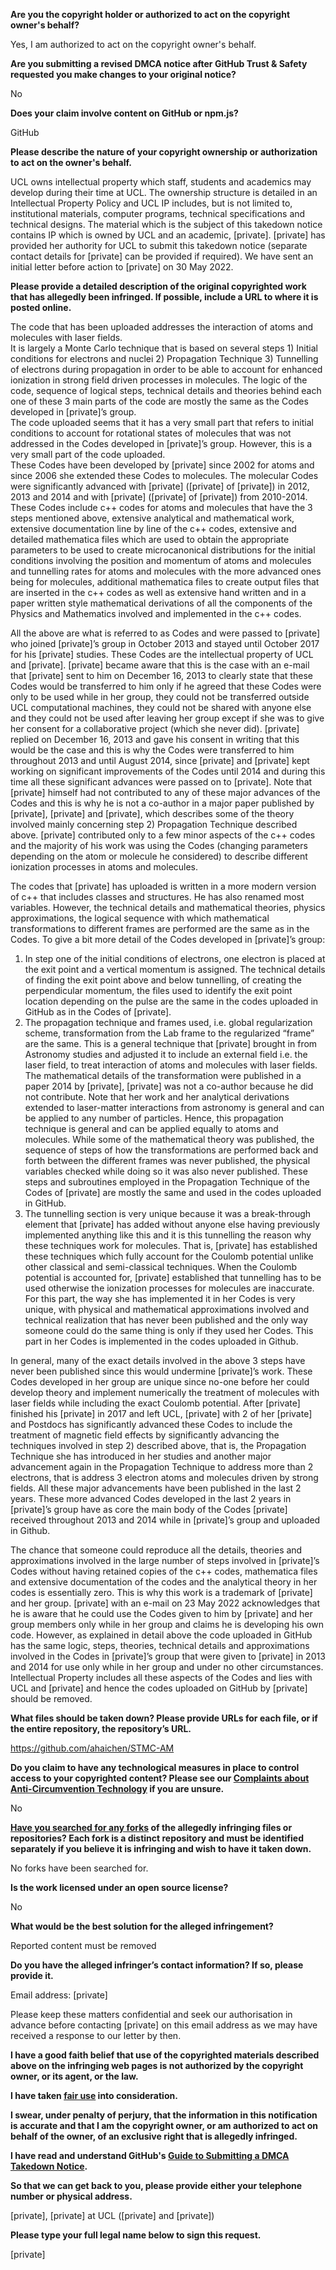 **Are you the copyright holder or authorized to act on the copyright owner's behalf?**

Yes, I am authorized to act on the copyright owner's behalf.

**Are you submitting a revised DMCA notice after GitHub Trust & Safety requested you make changes to your original notice?**

No

**Does your claim involve content on GitHub or npm.js?**

GitHub

**Please describe the nature of your copyright ownership or authorization to act on the owner's behalf.**

UCL owns intellectual property which staff, students and academics may develop during their time at UCL. The ownership structure is detailed in an Intellectual Property Policy and UCL IP includes, but is not limited to, institutional materials, computer programs, technical specifications and technical designs. The material which is the subject of this takedown notice contains IP which is owned by UCL and an academic, [private]. [private] has provided her authority for UCL to submit this takedown notice (separate contact details for [private] can be provided if required). We have sent an initial letter before action to [private] on 30 May 2022.

**Please provide a detailed description of the original copyrighted work that has allegedly been infringed. If possible, include a URL to where it is posted online.**

The code that has been uploaded addresses the interaction of atoms and molecules with laser fields.  
It is largely a Monte Carlo technique that is based on several steps 1) Initial conditions for electrons and nuclei 2) Propagation Technique 3) Tunnelling of electrons during propagation in order to be able to account for enhanced ionization in strong field driven processes in molecules. The logic of the code, sequence of logical steps, technical details and theories behind each one of these 3 main parts of the code are mostly the same as the Codes developed in [private]’s group.  
The code uploaded seems that it has a very small part that refers to initial conditions to account for rotational states of molecules that was not addressed in the Codes developed in [private]’s group. However, this is a very small part of the code uploaded.  
These Codes have been developed by [private] since 2002 for atoms and since 2006 she extended these Codes to molecules. The molecular Codes were significantly advanced with [private] ([private] of [private]) in 2012, 2013 and 2014 and with [private] ([private] of [private]) from 2010-2014. These Codes include c++ codes for atoms and molecules that have the 3 steps mentioned above, extensive analytical and mathematical work, extensive documentation line by line of the c++ codes, extensive and detailed mathematica files which are used to obtain the appropriate parameters to be used to create microcanonical distributions for the initial conditions involving the position and momentum of atoms and molecules and tunnelling rates for atoms and molecules with the more advanced ones being for molecules, additional mathematica files to create output files that are inserted in the c++ codes as well as extensive hand written and in a paper written style mathematical derivations of all the components of the Physics and Mathematics involved and implemented in the c++ codes.

All the above are what is referred to as Codes and were passed to [private] who joined [private]’s group in October 2013 and stayed until October 2017 for his [private] studies. These Codes are the intellectual property of UCL and [private]. [private] became aware that this is the case with an e-mail that [private] sent to him on December 16, 2013 to clearly state that these Codes would be transferred to him only if he agreed that these Codes were only to be used while in her group, they could not be transferred outside UCL computational machines, they could not be shared with anyone else and they could not be used after leaving her group except if she was to give her consent for a collaborative project (which she never did). [private] replied on December 16, 2013 and gave his consent in writing that this would be the case and this is why the Codes were transferred to him throughout 2013 and until August 2014, since [private] and [private] kept working on significant improvements of the Codes until 2014 and during this time all these significant advances were passed on to [private]. Note that [private] himself had not contributed to any of these major advances of the Codes and this is why he is not a co-author in a major paper published by [private], [private] and [private], which describes some of the theory involved mainly concerning step 2) Propagation Technique described above. [private] contributed only to a few minor aspects of the c++ codes and the majority of his work was using the Codes (changing parameters depending on the atom or molecule he considered) to describe different ionization processes in atoms and molecules.

The codes that [private] has uploaded is written in a more modern version of c++ that includes classes and structures. He has also renamed most variables. However, the technical details and mathematical theories, physics approximations, the logical sequence with which mathematical transformations to different frames are performed are the same as in the Codes. To give a bit more detail of the Codes developed in [private]’s group:
1) In step one of the initial conditions of electrons, one electron is placed at the exit point and a vertical momentum is assigned. The technical details of finding the exit point above and below tunnelling, of creating the perpendicular momentum, the files used to identify the exit point location depending on the pulse are the same in the codes uploaded in GitHub as in the Codes of [private].
2) The propagation technique and frames used, i.e. global regularization scheme, transformation from the Lab frame to the regularized “frame” are the same. This is a general technique that [private] brought in from Astronomy studies and adjusted it to include an external field i.e. the laser field, to treat interaction of atoms and molecules with laser fields. The mathematical details of the transformation were published in a paper 2014 by [private], [private] was not a co-author because he did not contribute. Note that her work and her analytical derivations extended to laser-matter interactions from astronomy is general and can be applied to any number of particles. Hence, this propagation technique is general and can be applied equally to atoms and molecules. While some of the mathematical theory was published, the sequence of steps of how the transformations are performed back and forth between the different frames was never published, the physical variables checked while doing so it was also never published. These steps and subroutines employed in the Propagation Technique of the Codes of [private] are mostly the same and used in the codes uploaded in GitHub.
3) The tunnelling section is very unique because it was a break-through element that [private] has added without anyone else having previously implemented anything like this and it is this tunnelling the reason why these techniques work for molecules. That is, [private] has established these techniques which fully account for the Coulomb potential unlike other classical and semi-classical techniques. When the Coulomb potential
is accounted for, [private] established that tunnelling has to be used otherwise the ionization processes for molecules are inaccurate. For this part, the way she has implemented it in her Codes is very unique, with physical and mathematical approximations involved and technical realization that has never been published and the only way someone could do the same thing is only if they used her Codes. This part in her Codes is implemented in the codes uploaded in Github.

In general, many of the exact details involved in the above 3 steps have never been published since this would undermine [private]’s work. These Codes developed in her group are unique since no-one before her could develop theory and implement numerically the treatment of molecules with laser fields while including the exact Coulomb potential. After [private] finished his [private] in 2017 and left UCL, [private] with 2 of her [private] and Postdocs has significantly advanced these Codes to include the treatment of magnetic field effects by significantly advancing the techniques involved in step 2) described above, that is, the Propagation Technique she has introduced in her studies and another major advancement again in the Propagation Technique to address more than 2 electrons, that is address 3 electron atoms and molecules driven by strong fields. All these major advancements have been published in the last 2 years. These more advanced Codes developed in the last 2 years in [private]’s group have as core the main body of the Codes [private] received throughout 2013 and 2014 while in [private]’s group and uploaded in Github.

The chance that someone could reproduce all the details, theories and approximations involved in the large number of steps involved in [private]’s Codes without having retained copies of the c++ codes, mathematica files and extensive documentation of the codes and the analytical theory in her codes is essentially zero. This is why this work is a trademark of [private] and her group. [private] with an e-mail on 23 May 2022 acknowledges that he is aware that he could use the Codes given to him by [private] and her group members only while in her group and claims he is developing his own code. However, as explained in detail above the code uploaded in GitHub has the same logic, steps, theories, technical details and approximations involved in the Codes in [private]’s group that were given to [private] in 2013 and 2014 for use only while in her group and under no other circumstances. Intellectual Property includes all these aspects of the Codes and lies with UCL and [private] and hence the codes uploaded on GitHub by [private] should be removed.

**What files should be taken down? Please provide URLs for each file, or if the entire repository, the repository’s URL.**

https://github.com/ahaichen/STMC-AM

**Do you claim to have any technological measures in place to control access to your copyrighted content? Please see our <a href="https://docs.github.com/articles/guide-to-submitting-a-dmca-takedown-notice#complaints-about-anti-circumvention-technology">Complaints about Anti-Circumvention Technology</a> if you are unsure.**

No

**<a href="https://docs.github.com/articles/dmca-takedown-policy#b-what-about-forks-or-whats-a-fork">Have you searched for any forks</a> of the allegedly infringing files or repositories? Each fork is a distinct repository and must be identified separately if you believe it is infringing and wish to have it taken down.**

No forks have been searched for.

**Is the work licensed under an open source license?**

No

**What would be the best solution for the alleged infringement?**

Reported content must be removed

**Do you have the alleged infringer’s contact information? If so, please provide it.**

Email address: [private]

Please keep these matters confidential and seek our authorisation in advance before contacting [private] on this email address as we may have received a response to our letter by then.

**I have a good faith belief that use of the copyrighted materials described above on the infringing web pages is not authorized by the copyright owner, or its agent, or the law.**

**I have taken <a href="https://www.lumendatabase.org/topics/22">fair use</a> into consideration.**

**I swear, under penalty of perjury, that the information in this notification is accurate and that I am the copyright owner, or am authorized to act on behalf of the owner, of an exclusive right that is allegedly infringed.**

**I have read and understand GitHub's <a href="https://docs.github.com/articles/guide-to-submitting-a-dmca-takedown-notice/">Guide to Submitting a DMCA Takedown Notice</a>.**

**So that we can get back to you, please provide either your telephone number or physical address.**

[private], [private] at UCL ([private] and [private])

**Please type your full legal name below to sign this request.**

[private]
